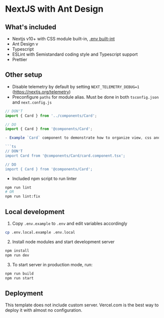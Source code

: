 # NextJS with Ant Design

## What's included

- Nextjs v10+ with CSS module built-in, [.env built-int](https://nextjs.org/docs/basic-features/environment-variables)
- Ant Design v
- Typescript
- ESLint with Semistandard coding style and Typescript support
- Prettier

## Other setup

- Disable telemetry by default by setting `NEXT_TELEMETRY_DEBUG=1` (https://nextjs.org/telemetry)
- Preconfigure `paths` for module alias. Must be done in both `tsconfig.json` and `next.config.js`

```ts
// DON'T
import { Card } from '../components/Card';

// DO
import { Card } from '@components/Card';

- Example `Card` component to demonstrate how to organize view, css and file naming properly. Using `index.ts` to export component so that we don't need to specify long import statement. Also useful when grouping similar components

```ts
// DON'T
import Card from '@components/Card/card.component.tsx';

// DO
import { Card } from '@components/Card';
```

- Included npm script to run linter

```bash
npm run lint
# OR
npm run lint:fix
```

## Local development

1. Copy `.env.example` to `.env` and edit variables accordingly

```bash
cp .env.local.example .env.local
```

2. Install node modules and start development server

```bash
npm install
npm run dev
```

3. To start server in production mode, run:

```bash
npm run build
npm run start
```

## Deployment

This template does not include custom server.
Vercel.com is the best way to deploy it with almost no configuration.
